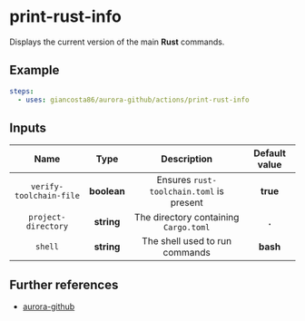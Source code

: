 # print-rust-info

Displays the current version of the main **Rust** commands.

## Example

```yaml
steps:
  - uses: giancosta86/aurora-github/actions/print-rust-info
```

## Inputs

|          Name           |    Type     |               Description                | Default value |
| :---------------------: | :---------: | :--------------------------------------: | :-----------: |
| `verify-toolchain-file` | **boolean** | Ensures `rust-toolchain.toml` is present |   **true**    |
|   `project-directory`   | **string**  |  The directory containing `Cargo.toml`   |     **.**     |
|         `shell`         | **string**  |      The shell used to run commands      |   **bash**    |

## Further references

- [aurora-github](../../README.md)
